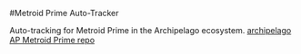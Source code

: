 #Metroid Prime Auto-Tracker

Auto-tracking for Metroid Prime in the Archipelago ecosystem.
[archipelago](archipelago.gg)
[AP Metroid Prime repo](https://github.com/Electro1512/MetroidAPrime)